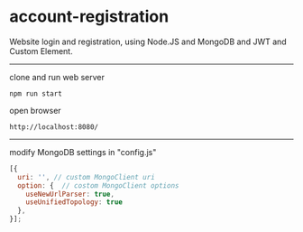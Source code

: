 # account-registration

Website login and registration, using Node.JS and MongoDB and JWT and Custom Element.
___

clone and run web server
```
npm run start
```
open browser

```
http://localhost:8080/
```
___

modify MongoDB settings in "config.js"

```js
[{
  uri: '', // custom MongoClient uri
  option: {  // costom MongoClient options
    useNewUrlParser: true,
    useUnifiedTopology: true
  },
}];
```